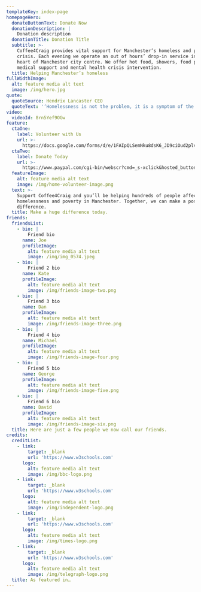 ```yaml
---
templateKey: index-page
homepageHero:
  donateButtonText: Donate Now
  donationDescription: |
    Donation description
  donationTitle: Donation Title
  subtitle: >-
    Coffee4Craig provides vital support for Manchester’s homeless and people in
    crisis. Each evening we operate an out of hours’ drop-in service in the
    heart of Manchester city centre. We offer hot food, showers, food parcels,
    medical support and mental health crisis intervention.
  title: Helping Manchester’s homeless
fullWidthImage:
  alt: feature media alt text
  image: /img/hero.jpg
quote:
  quoteSource: Hendrix Lancaster CEO
  quoteText: '‘Homelessness is not the problem, it is a symptom of the problem’'
video:
  videoId: 8rn5Yef9OGw
feature:
  ctaOne:
    label: Volunteer with Us
    url: >-
      https://docs.google.com/forms/d/e/1FAIpQLSemNku8dsK6_JD9ciOud2plvPN3wxKdMihiAaUvB3pOaoXwMA/viewform
  ctaTwo:
    label: Donate Today
    url: >-
      https://www.paypal.com/cgi-bin/webscr?cmd=_s-xclick&hosted_button_id=VBW25QGTWEMYC&source=url
  featureImage:
    alt: feature media alt text
    image: /img/home-volunteer-image.png
  text: >-
    Support Coffee4Craig and you’ll be helping hundreds of people affected by
    homelessness and poverty in Manchester. Together, we can make a positive
    difference.
  title: Make a huge difference today.
friends:
  friendsList:
    - bio: |
        Friend bio
      name: Joe
      profileImage:
        alt: feature media alt text
        image: /img/img_0574.jpeg
    - bio: |
        Friend 2 bio
      name: Kate
      profileImage:
        alt: feature media alt text
        image: /img/friends-image-two.png
    - bio: |
        Friend 3 bio
      name: Dan
      profileImage:
        alt: feature media alt text
        image: /img/friends-image-three.png
    - bio: |
        Friend 4 bio
      name: Michael
      profileImage:
        alt: feature media alt text
        image: /img/friends-image-four.png
    - bio: |
        Friend 5 bio
      name: George
      profileImage:
        alt: feature media alt text
        image: /img/friends-image-five.png
    - bio: |
        Friend 6 bio
      name: David
      profileImage:
        alt: feature media alt text
        image: /img/friends-image-six.png
  title: Here are just a few people we now call our friends.
credits:
  creditList:
    - link:
        target: _blank
        url: 'https://www.w3schools.com'
      logo:
        alt: feature media alt text
        image: /img/bbc-logo.png
    - link:
        target: _blank
        url: 'https://www.w3schools.com'
      logo:
        alt: feature media alt text
        image: /img/independent-logo.png
    - link:
        target: _blank
        url: 'https://www.w3schools.com'
      logo:
        alt: feature media alt text
        image: /img/times-logo.png
    - link:
        target: _blank
        url: 'https://www.w3schools.com'
      logo:
        alt: feature media alt text
        image: /img/telegraph-logo.png
  title: As featured in…
---
```


